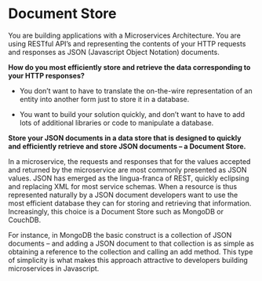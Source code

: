 Document Store
===

You are building applications with a Microservices
Architecture. You are using RESTful API’s and representing the contents
of your HTTP requests and responses as JSON (Javascript Object Notation)
documents.

**How do you most efficiently store and retrieve the data
corresponding to your HTTP responses?**

-   You don’t want to have to translate the on-the-wire representation
    of an entity into another form just to store it in a database.

-   You want to build your solution quickly, and don’t want to have to
    add lots of additional libraries or code to manipulate a database.

**Store your JSON documents in a data store that is designed
to quickly and efficiently retrieve and store JSON documents – a
Document Store.**

In a microservice, the requests and responses that for the values
accepted and returned by the microservice are most commonly presented as
JSON values. JSON has emerged as the lingua-franca of REST, quickly
eclipsing and replacing XML for most service schemas. When a resource is
thus represented naturally by a JSON document developers want to use the
most efficient database they can for storing and retrieving that
information. Increasingly, this choice is a Document Store such as
MongoDB or CouchDB.

For instance, in MongoDB the basic construct is a collection of JSON
documents – and adding a JSON document to that collection is as simple
as obtaining a reference to the collection and calling an add method.
This type of simplicity is what makes this approach attractive to
developers building microservices in Javascript.
